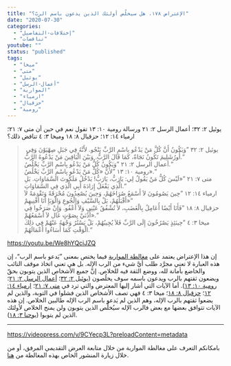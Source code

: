 ```yaml
---
title: "الإعتراض ١٧٨، هل سيخلُص أولئك الذين يدعون باسم الربّ؟"
date: "2020-07-30"
categories: 
  - "إختلافات-التفاصيل"
  - "تناقضات"
youtube: ""
status: "published"
tags: 
  - "ميخا"
  - "متى"
  - "يوئيل"
  - "أعمال-الرسل"
  - "المواربة"
  - "ارمياء"
  - "حزقيال"
  - "رومية"
---
```


يوئيل ٢: ٣٢؛ أعمال الرسل ٢: ٢١ ورسالة رومية ١٠: ١٣ تقول نعم في حين أن متى ٧: ٢١؛ ارمياء ١٤: ١٢؛ حزقيال ٨: ١٨ وميخا ٣: ٤ تناقض ذلك؟

>  يوئيل ٢: ٣٢ ”وَيَكُونُ أَنَّ كُلَّ مَنْ يَدْعُو بِاسْمِ الرَّبِّ يَنْجُو. لأَنَّهُ فِي جَبَلِ صِهْيَوْنَ وَفِي أُورُشَلِيمَ تَكُونُ نَجَاةٌ، كَمَا قَالَ الرَّبُّ. وَبَيْنَ الْبَاقِينَ مَنْ يَدْعُوهُ الرَّبُّ.“  
> أعمال الرسل ٢: ٢١ ”وَيَكُونُ كُلُّ مَنْ يَدْعُو بِاسْمِ الرَّبِّ يَخْلُصُ.“  
> رومية ١٠: ١٣ ”لأَنَّ «كُلَّ مَنْ يَدْعُو بِاسْمِ الرَّبِّ يَخْلُصُ».“  
> متى ٧: ٢١ ”«لَيْسَ كُلُّ مَنْ يَقُولُ لِي: يَارَبُّ، يَارَبُّ! يَدْخُلُ مَلَكُوتَ السَّمَاوَاتِ. بَلِ الَّذِي يَفْعَلُ إِرَادَةَ أَبِي الَّذِي فِي السَّمَاوَاتِ.“  
> ارمياء ١٤: ١٢ ”حِينَ يَصُومُونَ لاَ أَسْمَعُ صُرَاخَهُمْ، وَحِينَ يُصْعِدُونَ مُحْرَقَةً وَتَقْدِمَةً لاَ أَقْبَلُهُمْ، بَلْ بِالسَّيْفِ وَالْجُوعِ وَالْوَبَإِ أَنَا أُفْنِيهِمْ»“  
> حزقيال ٨: ١٨ ”فَأَنَا أَيْضًا أُعَامِلُ بِالْغَضَبِ، لاَ تُشْفُقُ عَيْنِي وَلاَ أَعْفُو. وَإِنْ صَرَخُوا فِي أُذُنَيَّ بِصَوْتٍ عَال لاَ أَسْمَعُهُمْ».“  
> ميخا ٣: ٤ ”حِينَئِذٍ يَصْرُخُونَ إِلَى الرَّبِّ فَلاَ يُجِيبُهُمْ، بَلْ يَسْتُرُ وَجْهَهُ عَنْهُمْ فِي ذلِكَ الْوَقْتِ كَمَا أَسَاءُوا أَعْمَالَهُمْ.“

https://youtu.be/We8hYQciJZQ

إن هذا الإعتراض يعتمد على [مغالطة المواربة](https://reasonofhope.com/2019/05/30/equivocation/) فيما يختص بمعنى ”يَدعو باسم الرب“، إن هذه العبارة لا تعني مجرَّد طلب أيَّ شيء من الرب الإله. بل هي تعني اتخاذ موقف التائب والخاضع بأمانة لله، ووضع الثقة فيه للخلاص. إنَّ جميع الأشخاص الذين يتوبون بحقّ ويضعون ثقتهم بالرب ويدعون باسمه سوف يخلُصون ([يوئيل ٢: ٣٢](https://biblia.com/books/ar-vandyke/Joe2.32)؛ [أعمال الرسل ٢: ٢١](https://biblia.com/books/ar-vandyke/act2.21)؛ [رومية ١٠: ١٣](https://biblia.com/books/ar-vandyke/rom10.13)). أما الآيات التي أشار إليها المعترض والتي ترد في [متى ٧: ٢١](https://biblia.com/books/ar-vandyke/mt7.21)؛ [ارمياء ١٤: ١٢](https://biblia.com/books/ar-vandyke/jer14.12)؛ [حزقيال ٨: ١٨](https://biblia.com/books/ar-vandyke/eze8.18)؛ ميخا ٣: ٤ فهي تصف الأشخاص الذين فشلوا في التوبة، والذين لم يضعوا ثقتهم بالرب الإله، وهم الذين لم يَدعو باسم الرب الإله طالبين الخلاص. إن هذه الآيات تتوافق بعضها مع بعض فالرب الإله سيُخلِّص الذين يتوبون ولن يمنح الخلاص لأولئك الذين لم يتوبوا ([يوحنا ٣: ١٨](https://biblia.com/books/ar-vandyke/Joh3.18)).

* * *

https://videopress.com/v/9CYecp3L?preloadContent=metadata

بامكانكم التعرف على مغالطة المواربة من خلال متابعة العرض التقديمي المرفق، أو من خلال زيارة المنشور الخاص بهذه المغالطة من [هنا](https://reasonofhope.com/2019/05/30/equivocation/).

